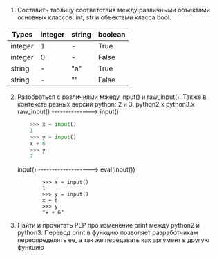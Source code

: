 1. Составить таблицу соответствия между различными объектами основных классов: int, str и объектами класса bool.

Types   | integer | string | boolean
--------| ------- | ------ | -------
integer |  1      | -      | True
integer |  0      | -      | False
string  |  -      | "a"    | True
string  |  -      | ""     | False

2. Разобраться с различиями мжеду input() и raw_input(). Также в контексте разных версий python: 2 и 3.
    python2.x                    python3.x     
    raw_input()   --------------> input()               
    ```python
	    >>> x = input()
 	    1
   	    >>> y = input()
	    x + 6
   	    >>> y
	    7
    ```
    input()  -------------------> eval(input())
    ```python3
            >>> x = input()
            1
            >>> y = input()
            x + 6
            >>> y
            "x + 6"
    ```

3. Найти и прочитать PEP про изменение print между python2 и python3.
Перевод print в функцию позволяет разработчикам переопределять ее, а так же передавать как аргумент в другую функцию

